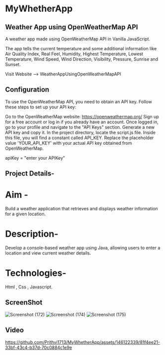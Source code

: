 
# MyWhetherApp

## Weather App using OpenWeatherMap API

A weather app made using OpenWeatherMap API in Vanilla JavaScript.

The app tells the current temperature and some additional information like Air Quality Index, Real Feel, Humidity, Highest Temperature, Lowest Temperature, Wind Speed, Wind Direction, Visibility, Pressure, Sunrise and Sunset.

Visit Website --> WeatherAppUsingOpenWeatherMapAPI

## Configuration

To use the OpenWeatherMap API, you need to obtain an API key. Follow these steps to set up your API key:

Go to the OpenWeatherMap website: https://openweathermap.org/
Sign up for a free account or log in if you already have an account.
Once logged in, go to your profile and navigate to the "API Keys" section.
Generate a new API key and copy it.
In the project directory, locate the script.js file. Inside this file, you will find a constant called API_KEY. Replace the placeholder value 'YOUR_API_KEY' with your actual API key obtained from OpenWeatherMap.

apiKey = "enter your APIKey"


## Project Details- 

# Aim -

Build a weather application that retrieves and displays weather information for a
given location.

# Description-

Develop a console-based weather app using Java, allowing users to enter a location
and view current weather details.

# Technologies-

Html , Css , Javascript.

## ScreenShot

![Screenshot (172)](https://github.com/Prithvi1713/MyWhetherApp/assets/146122339/0db4477f-a1cf-47b3-9432-8e128a7fee8f)
![Screenshot (174)](https://github.com/Prithvi1713/MyWhetherApp/assets/146122339/8c879048-6b4a-4ac0-903b-058ddc30d13b)
![Screenshot (175)](https://github.com/Prithvi1713/MyWhetherApp/assets/146122339/68da3b7a-3068-480e-815d-5601b3bb30f7)

## Video 
https://github.com/Prithvi1713/MyWhetherApp/assets/146122339/81f4ee21-33bf-43c4-b37d-70c0884c1e9e

